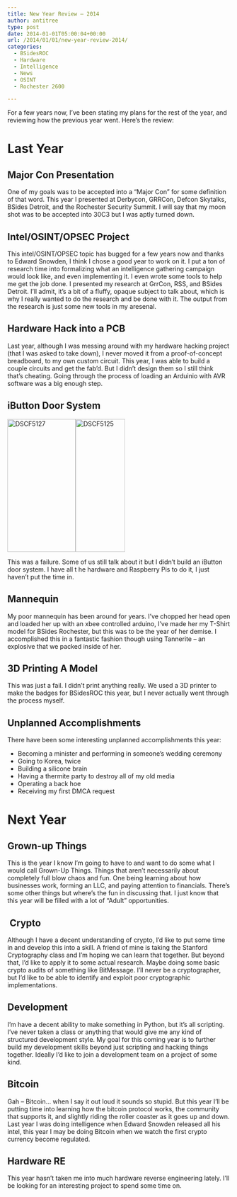```yaml
---
title: New Year Review – 2014
author: antitree
type: post
date: 2014-01-01T05:00:04+00:00
url: /2014/01/01/new-year-review-2014/
categories:
  - BSidesROC
  - Hardware
  - Intelligence
  - News
  - OSINT
  - Rochester 2600

---
```

For a few years now, I&#8217;ve been stating my plans for the rest of the year, and reviewing how the previous year went. Here&#8217;s the review:

# Last Year

## Major Con Presentation

One of my goals was to be accepted into a &#8220;Major Con&#8221; for some definition of that word. This year I presented at Derbycon, GRRCon, Defcon Skytalks, BSides Detroit, and the Rochester Security Summit. I will say that my moon shot was to be accepted into 30C3 but I was aptly turned down.

## Intel/OSINT/OPSEC Project

This intel/OSINT/OPSEC topic has bugged for a few years now and thanks to Edward Snowden, I think I chose a good year to work on it. I put a ton of research time into formalizing what an intelligence gathering campaign would look like, and even implementing it. I even wrote some tools to help me get the job done. I presented my research at GrrCon, RSS, and BSides Detroit. I&#8217;ll admit, it&#8217;s a bit of a fluffy, opaque subject to talk about, which is why I really wanted to do the research and be done with it. The output from the research is just some new tools in my aresenal.

## Hardware Hack into a PCB

Last year, although I was messing around with my hardware hacking project (that I was asked to take down), I never moved it from a proof-of-concept breadboard, to my own custom circuit. This year, I was able to build a couple circuits and get the fab&#8217;d. But I didn&#8217;t design them so I still think that&#8217;s cheating. Going through the process of loading an Arduinio with AVR software was a big enough step.

## iButton Door System

[<img class="size-medium wp-image-715 alignright" alt="DSCF5127" src="/wp-content/uploads/2013/12/DSCF5127-e1388513584921-154x300.jpg" width="154" height="300" />][1][<img class="size-medium wp-image-716 alignright" alt="DSCF5125" src="/wp-content/uploads/2013/12/DSCF5125-e1388513621466-112x300.jpg" width="112" height="300" />][2]

This was a failure. Some of us still talk about it but I didn&#8217;t build an iButton door system. I have all t he hardware and Raspberry Pis to do it, I just haven&#8217;t put the time in.

## Mannequin

My poor mannequin has been around for years. I&#8217;ve chopped her head open and loaded her up with an xbee controlled arduino, I&#8217;ve made her my T-Shirt model for BSides Rochester, but this was to be the year of her demise. I accomplished this in a fantastic fashion though using Tannerite &#8211; an explosive that we packed inside of her.

## 3D Printing A Model

This was just a fail. I didn&#8217;t print anything really. We used a 3D printer to make the badges for BSidesROC this year, but I never actually went through the process myself.

## Unplanned Accomplishments

There have been some interesting unplanned accomplishments this year:

  * Becoming a minister and performing in someone&#8217;s wedding ceremony
  * Going to Korea, twice
  * Building a silicone brain
  * Having a thermite party to destroy all of my old media
  * Operating a back hoe
  * Receiving my first DMCA request

# Next Year

## Grown-up Things

This is the year I know I&#8217;m going to have to and want to do some what I would call Grown-Up Things. Things that aren&#8217;t necessarily about completely full blow chaos and fun. One being learning about how businesses work, forming an LLC, and paying attention to financials. There&#8217;s some other things but where&#8217;s the fun in discussing that. I just know that this year will be filled with a lot of &#8220;Adult&#8221; opportunities.

##  Crypto

Although I have a decent understanding of crypto, I&#8217;d like to put some time in and develop this into a skill. A friend of mine is taking the Stanford Cryptography class and I&#8217;m hoping we can learn that together. But beyond that, I&#8217;d like to apply it to some actual research. Maybe doing some basic crypto audits of something like BitMessage. I&#8217;ll never be a cryptographer, but I&#8217;d like to be able to identify and exploit poor cryptographic implementations.

## Development

I&#8217;m have a decent ability to make something in Python, but it&#8217;s all scripting. I&#8217;ve never taken a class or anything that would give me any kind of structured development style. My goal for this coming year is to further build my development skills beyond just scripting and hacking things together. Ideally I&#8217;d like to join a development team on a project of some kind.

## Bitcoin

Gah &#8211; Bitcoin&#8230; when I say it out loud it sounds so stupid. But this year I&#8217;ll be putting time into learning how the bitcoin protocol works, the community that supports it, and slightly riding the roller coaster as it goes up and down. Last year I was doing intelligence when Edward Snowden released all his intel, this year I may be doing Bitcoin when we watch the first crypto currency become regulated.

## Hardware RE

This year hasn&#8217;t taken me into much hardware reverse engineering lately. I&#8217;ll be looking for an interesting project to spend some time on.

<p style="text-align: right;">

 [1]: /wp-content/uploads/2013/12/DSCF5127-e1388513584921.jpg
 [2]: /wp-content/uploads/2013/12/DSCF5125-e1388513621466.jpg